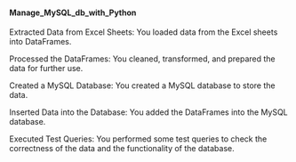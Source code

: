 #### Manage_MySQL_db_with_Python

Extracted Data from Excel Sheets: You loaded data from the Excel sheets into DataFrames.

Processed the DataFrames: You cleaned, transformed, and prepared the data for further use.

Created a MySQL Database: You created a MySQL database to store the data.

Inserted Data into the Database: You added the DataFrames into the MySQL database.

Executed Test Queries: You performed some test queries to check the correctness of the data and the functionality of the database.
